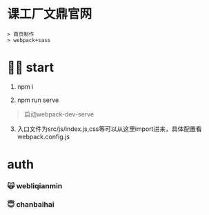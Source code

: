 # 课工厂文鼎官网
    > 首页制作
    > webpack+sass
# 💪🏻 start
1. npm i    

2. npm run serve    

  > 启动webpack-dev-serve  

3. 入口文件为src/js/index.js,css等可以从这里import进来，具体配置看webpack.config.js  
# auth
### 🙀 webliqianmin
### 😇 chanbaihai
